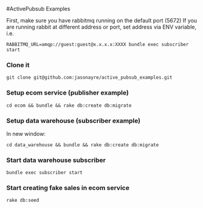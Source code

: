 #ActivePubsub Examples

First, make sure you have rabbitmq running on the default port (5672)
If you are running rabbit at different address or port, set address via ENV variable, i.e.

```
RABBITMQ_URL=amqp://guest:guest@x.x.x.x:XXXX bundle exec subscriber start
```

### Clone it

```
git clone git@github.com:jasonayre/active_pubsub_examples.git
```

### Setup ecom service (publisher example)
```
cd ecom && bundle && rake db:create db:migrate

```

### Setup data warehouse (subscriber example)
In new window:

```
cd data_warehouse && bundle && rake db:create db:migrate
```

### Start data warehouse subscriber

```
bundle exec subscriber start
```

### Start creating fake sales in ecom service

```
rake db:seed
```
